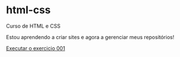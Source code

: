 # html-css
 Curso de HTML e CSS

Estou aprendendo a criar sites e agora a gerenciar meus repositórios!

<a href="https://rodrigoaceresoli.github.io/html-css/index.html">Executar o exercicio 001</a>